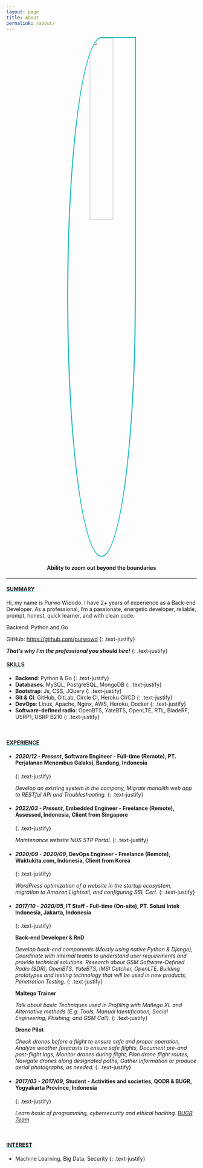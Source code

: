 ```yaml
---
layout: page
title: About
permalink: /about/
---
```


<center><a href="/"><img style="width: 35%;border-radius: 50% 0% 50% 50%; border: 3px solid #25BFBF;" src="{{ site.about_url }}" /></a></center>

#### <center><strong>Ability to zoom out beyond the boundaries</strong></center>
<hr>

#### <u style="text-decoration-color:#25BFBF"><strong>SUMMARY</strong></u>

Hi, my name is Purwo Widodo. I have 2+ years of experience as a Back-end Developer.
As a professional, I’m a passionate, energetic developer, reliable, prompt, honest, quick learner, and with clean code.

Backend: Python and Go

GitHub: https://github.com/purwowd
{: .text-justify}

<i><b>That’s why I’m the professional you should hire!</b></i>
{: .text-justify}
<br>

#### <u style="text-decoration-color:#25BFBF"><strong>SKILLS</strong></u>

- <b>Backend</b>: Python & Go
{: .text-justify}
- <b>Databases</b>: MySQL, PostgreSQL, MongoDB
{: .text-justify}
- <b>Bootstrap</b>: Js, CSS, JQuery
{: .text-justify}
- <b>Git & CI</b>: GitHub, GitLab, Circle CI, Heroku CI/CD
{: .text-justify}
- <b>DevOps</b>: Linux, Apache, Nginx, AWS, Heroku, Docker
{: .text-justify}
- <b>Software-defined radio</b>: OpenBTS, YateBTS, OpenLTE, RTL, BladeRF, USRP1, USRP B210
{: .text-justify}
<br>

#### <u style="text-decoration-color:#25BFBF"><strong>EXPERIENCE</strong></u>
- #### <i>2020/12 - Present</i>, <b>Software Engineer - Full-time (Remote)</b>, PT. Perjalanan Menembus Galaksi, Bandung, Indonesia
    {: .text-justify}
    
    <i>Develop an existing system in the company, Migrate monolith web app to RESTful API and Troubleshooting.</i>
    {: .text-justify}

- #### <i>2022/03 - Present</i>, <b>Embedded Engineer - Freelance (Remote)</b>, Assessed, Indonesia, Client from Singapore
    {: .text-justify}
    
    <i>Maintenance website NUS STP Portal.</i>
    {: .text-justify}

- #### <i>2020/09 - 2020/09</i>, <b>DevOps Engineer - Freelance (Remote)</b>, Waktukita.com, Indonesia, Client from Korea
    {: .text-justify}
    
    <i>WordPress optimization of a website in the startup ecosystem, migration to Amazon Lightsail, and configuring SSL Cert.</i>
    {: .text-justify}

- #### <i>2017/10 - 2020/05</i>, <b>IT Staff - Full-time (On-site)</b>, PT. Solusi Intek Indonesia, Jakarta, Indonesia
    {: .text-justify}

    <b>Back-end Developer & RnD</b>

    <i>Develop back-end components (Mostly using native Python & Django), Coordinate with internal teams to understand user requirements and provide technical solutions. Research about GSM Software-Defined Radio (SDR), OpenBTS, YateBTS, IMSI Catcher, OpenLTE, Building prototypes and testing technology that will be used in new products, Penetration Testing.</i>
    {: .text-justify}

    <b>Maltego Trainer</b>

    <i>Talk about basic Techniques used in Profiling with Maltego XL and Alternative methods (E.g: Tools, Manual Identification, Social Engineering, Phishing, and GSM Call).</i>
    {: .text-justify}

    <b>Drone Pilot</b>

    <i>Check drones before a flight to ensure safe and proper operation, Analyze weather forecasts to ensure safe flights, Document pre-and post-flight logs, Monitor drones during flight, Plan drone flight routes, Navigate drones along designated paths, Gather information or produce aerial photographs, as needed.</i>
    {: .text-justify}

- #### <i>2017/03 - 2017/09</i>, <b>Student - Activities and societies</b>, QODR & BUGR, Yogyakarta Province, Indonesia
    {: .text-justify}

    <i>Learn basic of programming, cybersecurity and ethical hacking. [BUGR Team](https://ctftime.org/team/36151/)</i>

<br>

#### <u style="text-decoration-color:#25BFBF"><strong>INTEREST</strong></u>
- Machine Learning, Big Data, Security
{: .text-justify}
